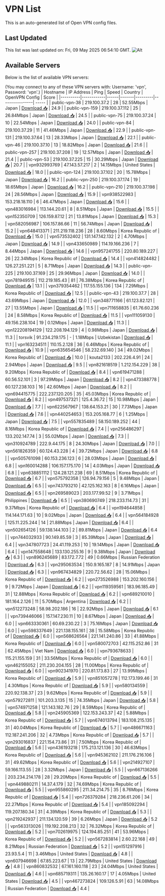 # VPN List

This is an auto-generated list of Open VPN config files.

## Last Updated

This list was last updated on: Fri, 09 May 2025 06:54:10 GMT.
![Alt](https://repobeats.axiom.co/api/embed/186b98318ef1479477931607c1ad7d823f12451f.svg "Repobeats analytics image")

## Available Servers

Below is the list of available VPN servers:

(You may connect to any of these VPN servers with: Username: 'vpn', Password: 'vpn'.)
| Hostname | IP Address | Ping | Speed | Country | OpenVPN Config | Score |
|----------|------------|------|-------|---------|----------------| ----- |
| public-vpn-38 | 219.100.37.2 | 28 | 52.55Mbps | Japan | [Download 📥](./configs/server_0_JP.ovpn) | 24.9 |
| public-vpn-159 | 219.100.37.112 | 25 | 26.84Mbps | Japan | [Download 📥](./configs/server_1_JP.ovpn) | 24.5 |
| public-vpn-75 | 219.100.37.24 | 10 | 22.54Mbps | Japan | [Download 📥](./configs/server_2_JP.ovpn) | 24.0 |
| public-vpn-84 | 219.100.37.29 | 11 | 41.46Mbps | Japan | [Download 📥](./configs/server_3_JP.ovpn) | 22.9 |
| public-vpn-131 | 219.100.37.64 | 13 | 28.33Mbps | Japan | [Download 📥](./configs/server_4_JP.ovpn) | 22.1 |
| public-vpn-46 | 219.100.37.10 | 13 | 18.82Mbps | Japan | [Download 📥](./configs/server_5_JP.ovpn) | 21.6 |
| public-vpn-257 | 219.100.37.208 | 19 | 12.57Mbps | Japan | [Download 📥](./configs/server_6_JP.ovpn) | 21.4 |
| public-vpn-53 | 219.100.37.225 | 15 | 30.29Mbps | Japan | [Download 📥](./configs/server_7_JP.ovpn) | 20.7 |
| vpn932993769 | 47.143.57.217 | 2 | 14.15Mbps | United States | [Download 📥](./configs/server_8_US.ovpn) | 18.0 |
| public-vpn-124 | 219.100.37.102 | 20 | 15.78Mbps | Japan | [Download 📥](./configs/server_9_JP.ovpn) | 16.2 |
| public-vpn-250 | 219.100.37.174 | 19 | 18.65Mbps | Japan | [Download 📥](./configs/server_10_JP.ovpn) | 16.2 |
| public-vpn-210 | 219.100.37.198 | 24 | 28.56Mbps | Japan | [Download 📥](./configs/server_11_JP.ovpn) | 15.9 |
| vpn938522983 | 153.218.18.110 | 6 | 46.47Mbps | Japan | [Download 📥](./configs/server_12_JP.ovpn) | 15.6 |
| vpn483016984 | 113.144.20.61 | 8 | 8.51Mbps | Japan | [Download 📥](./configs/server_13_JP.ovpn) | 15.5 |
| vpn152350709 | 126.159.87.12 | 21 | 13.81Mbps | Japan | [Download 📥](./configs/server_14_JP.ovpn) | 15.3 |
| vpn582056987 | 106.157.86.66 | 11 | 56.74Mbps | Japan | [Download 📥](./configs/server_15_JP.ovpn) | 15.2 |
| vpn648413371 | 211.219.118.236 | 28 | 8.60Mbps | Korea Republic of | [Download 📥](./configs/server_16_KR.ovpn) | 15.0 |
| vpn573532402 | 131.147.142.132 | 2 | 4.70Mbps | Japan | [Download 📥](./configs/server_17_JP.ovpn) | 14.9 |
| vpn433650989 | 114.19.166.236 | 7 | 8.44Mbps | Japan | [Download 📥](./configs/server_18_JP.ovpn) | 14.6 |
| vpn957241755 | 220.80.189.227 | 26 | 22.34Mbps | Korea Republic of | [Download 📥](./configs/server_19_KR.ovpn) | 14.4 |
| vpn414824482 | 126.27.251.221 | 5 | 8.71Mbps | Japan | [Download 📥](./configs/server_20_JP.ovpn) | 14.3 |
| public-vpn-225 | 219.100.37.169 | 25 | 29.96Mbps | Japan | [Download 📥](./configs/server_21_JP.ovpn) | 14.0 |
| vpn781949515 | 112.219.185.43 | 81 | 76.38Mbps | Korea Republic of | [Download 📥](./configs/server_22_KR.ovpn) | 13.1 |
| vpn379354462 | 117.55.155.136 | 134 | 7.29Mbps | Korea Republic of | [Download 📥](./configs/server_23_KR.ovpn) | 12.5 |
| public-vpn-43 | 219.100.37.7 | 28 | 43.69Mbps | Japan | [Download 📥](./configs/server_24_JP.ovpn) | 12.0 |
| vpn348771166 | 61.123.82.121 | 27 | 13.55Mbps | Japan | [Download 📥](./configs/server_25_JP.ovpn) | 11.5 |
| vpn711658835 | 61.76.60.236 | 24 | 8.58Mbps | Korea Republic of | [Download 📥](./configs/server_26_KR.ovpn) | 11.5 |
| vpn111059130 | 49.156.238.104 | 19 | 0.12Mbps | Japan | [Download 📥](./configs/server_27_JP.ovpn) | 11.3 |
| vpn122208194129 | 122.208.194.129 | 4 | 0.98Mbps | Japan | [Download 📥](./configs/server_28_JP.ovpn) | 11.3 |
| torsvik | 91.234.219.175 | - | 1.18Mbps | Uzbekistan | [Download 📥](./configs/server_29_UZ.ovpn) | 11.1 |
| vpn163234511 | 110.15.2.128 | 36 | 6.46Mbps | Korea Republic of | [Download 📥](./configs/server_30_KR.ovpn) | 10.9 |
| vpn635654546 | 58.232.69.140 | 34 | 49.02Mbps | Korea Republic of | [Download 📥](./configs/server_31_KR.ovpn) | 10.0 |
| kouta2133 | 202.226.4.91 | 24 | 2.94Mbps | Japan | [Download 📥](./configs/server_32_JP.ovpn) | 9.5 |
| vpn821618519 | 1.212.154.229 | 38 | 9.20Mbps | Korea Republic of | [Download 📥](./configs/server_33_KR.ovpn) | 8.4 |
| vpn619471288 | 60.56.52.101 | 3 | 97.29Mbps | Japan | [Download 📥](./configs/server_34_JP.ovpn) | 8.2 |
| vpn473388778 | 60.127.238.103 | 16 | 42.60Mbps | Japan | [Download 📥](./configs/server_35_JP.ovpn) | 8.2 |
| vpn694415775 | 222.237.120.205 | 35 | 45.03Mbps | Korea Republic of | [Download 📥](./configs/server_36_KR.ovpn) | 8.2 |
| vpn497537321 | 125.4.36.72 | 15 | 10.98Mbps | Japan | [Download 📥](./configs/server_37_JP.ovpn) | 7.7 |
| vpn622567967 | 138.64.153.21 | 30 | 7.73Mbps | Japan | [Download 📥](./configs/server_38_JP.ovpn) | 7.6 |
| vpn440254653 | 153.205.168.77 | 6 | 1.25Mbps | Japan | [Download 📥](./configs/server_39_JP.ovpn) | 7.5 |
| vpn557835489 | 58.150.189.252 | 44 | 8.16Mbps | Korea Republic of | [Download 📥](./configs/server_40_KR.ovpn) | 7.4 |
| vpn256486297 | 133.202.147.74 | 3 | 55.02Mbps | Japan | [Download 📥](./configs/server_41_JP.ovpn) | 7.3 |
| vpn310924789 | 222.9.44.175 | 8 | 24.30Mbps | Japan | [Download 📥](./configs/server_42_JP.ovpn) | 7.0 |
| vpn561826359 | 60.124.43.228 | 4 | 39.72Mbps | Japan | [Download 📥](./configs/server_43_JP.ovpn) | 6.8 |
| vpn505761098 | 60.153.236.123 | 6 | 28.03Mbps | Japan | [Download 📥](./configs/server_44_JP.ovpn) | 6.8 |
| vpn160014288 | 106.157.175.170 | 14 | 4.03Mbps | Japan | [Download 📥](./configs/server_45_JP.ovpn) | 6.8 |
| vpn638851112 | 124.28.121.238 | 69 | 8.51Mbps | Korea Republic of | [Download 📥](./configs/server_46_KR.ovpn) | 6.7 |
| vpn575792358 | 126.94.79.156 | 5 | 9.48Mbps | Japan | [Download 📥](./configs/server_47_JP.ovpn) | 6.5 |
| vpn743793210 | 42.125.162.163 | 8 | 6.16Mbps | Japan | [Download 📥](./configs/server_48_JP.ovpn) | 6.5 |
| vpn269589023 | 203.177.99.52 | 9 | 3.71Mbps | Philippines | [Download 📥](./configs/server_49_PH.ovpn) | 6.5 |
| vpn380690749 | 218.233.114.73 | 31 | 9.37Mbps | Korea Republic of | [Download 📥](./configs/server_50_KR.ovpn) | 6.4 |
| vpn194644858 | 114.144.171.63 | 10 | 9.02Mbps | Japan | [Download 📥](./configs/server_51_JP.ovpn) | 6.4 |
| vpn564184928 | 125.11.225.244 | 14 | 21.88Mbps | Japan | [Download 📥](./configs/server_52_JP.ovpn) | 6.4 |
| vpn502654126 | 59.138.144.103 | 2 | 89.81Mbps | Japan | [Download 📥](./configs/server_53_JP.ovpn) | 6.4 |
| vpn744032933 | 90.149.85.59 | 3 | 85.39Mbps | Japan | [Download 📥](./configs/server_54_JP.ovpn) | 6.4 |
| vpn347807723 | 24.41.119.253 | 10 | 19.14Mbps | Japan | [Download 📥](./configs/server_55_JP.ovpn) | 6.4 |
| vpn147558648 | 133.130.255.16 | 9 | 9.38Mbps | Japan | [Download 📥](./configs/server_56_JP.ovpn) | 6.3 |
| vpn896245689 | 83.172.7.72 | 49 | 0.66Mbps | Russian Federation | [Download 📥](./configs/server_57_RU.ovpn) | 6.3 |
| vpn295063534 | 150.9.165.187 | 8 | 14.91Mbps | Japan | [Download 📥](./configs/server_58_JP.ovpn) | 6.3 |
| vpn967434829 | 220.72.56.62 | 28 | 15.06Mbps | Korea Republic of | [Download 📥](./configs/server_59_KR.ovpn) | 6.2 |
| vpn273526988 | 153.202.160.156 | 9 | 9.72Mbps | Japan | [Download 📥](./configs/server_60_JP.ovpn) | 6.2 |
| vpn119359561 | 183.96.185.49 | 31 | 12.88Mbps | Korea Republic of | [Download 📥](./configs/server_61_KR.ovpn) | 6.2 |
| vpn689210010 | 181.164.2.126 | 11 | 5.70Mbps | Argentina | [Download 📥](./configs/server_62_AR.ovpn) | 6.2 |
| vpn512273248 | 58.98.202.186 | 16 | 22.92Mbps | Japan | [Download 📥](./configs/server_63_JP.ovpn) | 6.1 |
| vpn739446066 | 157.147.230.11 | 10 | 8.67Mbps | Japan | [Download 📥](./configs/server_64_JP.ovpn) | 6.0 |
| vpn663330361 | 60.69.230.22 | 3 | 75.16Mbps | Japan | [Download 📥](./configs/server_65_JP.ovpn) | 6.0 |
| vpn598337649 | 221.138.155.161 | 38 | 15.58Mbps | Korea Republic of | [Download 📥](./configs/server_66_KR.ovpn) | 6.0 |
| vpn568626564 | 221.141.240.86 | 33 | 41.88Mbps | Korea Republic of | [Download 📥](./configs/server_67_KR.ovpn) | 6.0 |
| vpn580072703 | 42.115.252.86 | 31 | 62.45Mbps | Viet Nam | [Download 📥](./configs/server_68_VN.ovpn) | 6.0 |
| vpn793678633 | 115.21.155.159 | 31 | 33.56Mbps | Korea Republic of | [Download 📥](./configs/server_69_KR.ovpn) | 6.0 |
| vpn462155052 | 211.230.204.155 | 28 | 11.00Mbps | Korea Republic of | [Download 📥](./configs/server_70_KR.ovpn) | 6.0 |
| vpn902341970 | 220.81.173.83 | 27 | 13.99Mbps | Korea Republic of | [Download 📥](./configs/server_71_KR.ovpn) | 5.9 |
| vpn851057278 | 112.173.199.46 | 31 | 4.30Mbps | Korea Republic of | [Download 📥](./configs/server_72_KR.ovpn) | 5.9 |
| vpn580134559 | 220.92.138.37 | 23 | 9.62Mbps | Korea Republic of | [Download 📥](./configs/server_73_KR.ovpn) | 5.9 |
| vpn579272811 | 101.203.3.135 | 15 | 74.35Mbps | Japan | [Download 📥](./configs/server_74_JP.ovpn) | 5.8 |
| vpn574971258 | 121.143.182.76 | 29 | 8.59Mbps | Korea Republic of | [Download 📥](./configs/server_75_KR.ovpn) | 5.8 |
| vpn245905369 | 122.153.243.37 | 42 | 5.88Mbps | Korea Republic of | [Download 📥](./configs/server_76_KR.ovpn) | 5.7 |
| vpn674013794 | 183.108.215.135 | 31 | 40.04Mbps | Korea Republic of | [Download 📥](./configs/server_77_KR.ovpn) | 5.7 |
| vpn486671163 | 112.187.241.206 | 32 | 4.73Mbps | Korea Republic of | [Download 📥](./configs/server_78_KR.ovpn) | 5.7 |
| vpn293016837 | 221.154.73.86 | 31 | 7.50Mbps | Korea Republic of | [Download 📥](./configs/server_79_KR.ovpn) | 5.6 |
| vpn436193218 | 175.213.121.136 | 30 | 46.63Mbps | Korea Republic of | [Download 📥](./configs/server_80_KR.ovpn) | 5.6 |
| vpn945362102 | 211.176.216.106 | 31 | 49.62Mbps | Korea Republic of | [Download 📥](./configs/server_81_KR.ovpn) | 5.6 |
| vpn214927107 | 59.166.113.55 | 28 | 3.32Mbps | Japan | [Download 📥](./configs/server_82_JP.ovpn) | 5.5 |
| vpn667136266 | 203.234.214.178 | 28 | 29.20Mbps | Korea Republic of | [Download 📥](./configs/server_83_KR.ovpn) | 5.5 |
| vpn449880211 | 14.37.4.179 | 32 | 74.69Mbps | Korea Republic of | [Download 📥](./configs/server_84_KR.ovpn) | 5.5 |
| vpn955860295 | 211.34.214.75 | 35 | 8.76Mbps | Korea Republic of | [Download 📥](./configs/server_85_KR.ovpn) | 5.4 |
| vpn726379284 | 218.236.61.206 | 34 | 22.27Mbps | Korea Republic of | [Download 📥](./configs/server_86_KR.ovpn) | 5.4 |
| vpn185092294 | 119.207.180.34 | 31 | 4.39Mbps | Korea Republic of | [Download 📥](./configs/server_87_KR.ovpn) | 5.3 |
| vpn219242937 | 211.134.120.59 | 39 | 6.26Mbps | Japan | [Download 📥](./configs/server_88_JP.ovpn) | 5.2 |
| vpn563313026 | 119.192.208.213 | 32 | 76.32Mbps | Korea Republic of | [Download 📥](./configs/server_89_KR.ovpn) | 5.2 |
| vpn702619975 | 124.194.85.251 | 41 | 53.96Mbps | Korea Republic of | [Download 📥](./configs/server_90_KR.ovpn) | 5.2 |
| vpn567283814 | 2.60.22.168 | 49 | 8.21Mbps | Russian Federation | [Download 📥](./configs/server_91_RU.ovpn) | 5.2 |
| vpn151297916 | 23.93.5.4 | 11 | 3.46Mbps | United States | [Download 📥](./configs/server_92_US.ovpn) | 4.8 |
| vpn607946698 | 67.85.223.67 | 13 | 22.79Mbps | United States | [Download 📥](./configs/server_93_US.ovpn) | 4.8 |
| vpn860832532 | 67.161.160.118 | 23 | 24.04Mbps | United States | [Download 📥](./configs/server_94_US.ovpn) | 4.6 |
| vpn685719311 | 135.26.160.17 | 17 | 4.05Mbps | United States | [Download 📥](./configs/server_95_US.ovpn) | 4.5 |
| vpn467273824 | 109.126.5.91 | 63 | 14.08Mbps | Russian Federation | [Download 📥](./configs/server_96_RU.ovpn) | 4.4 |
